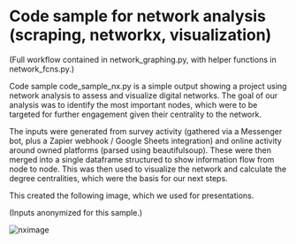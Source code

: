 # Code sample for network analysis (scraping, networkx, visualization)

(Full workflow contained in network_graphing.py, with helper functions in network_fcns.py.)

Code sample code_sample_nx.py is a simple output showing a project using network analysis to assess and visualize digital networks. The goal of our analysis was to identify the most important nodes, which were to be targeted for further engagement given their centrality to the network.

The inputs were generated from survey activity (gathered via a Messenger bot, plus a Zapier webhook / Google Sheets integration) and online activity around owned platforms (parsed using beautifulsoup). These were then merged into a single dataframe structured to show information flow from node to node. This was then used to visualize the network and calculate the degree centralities, which were the basis for our next steps.

This created the following image, which we used for presentations.

(Inputs anonymized for this sample.)

![nximage](https://jbachlombardo.files.wordpress.com/2018/03/network-activity.png)
